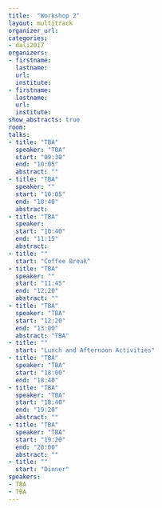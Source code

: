 ```yaml
---
title:  "Workshop 2"
layout: multitrack
organizer_url: 
categories:
- dali2017
organizers:
- firstname: 
  lastname: 
  url: 
  institute: 
- firstname: 
  lastname: 
  url: 
  institute: 
show_abstracts: true
room: 
talks:
- title: "TBA"
  speaker: "TBA"
  start: "09:30"
  end: "10:05"
  abstract: ""
- title: "TBA"
  speaker: ""
  start: "10:05"
  end: "10:40"
  abstract: 
- title: "TBA"
  speaker: 
  start: "10:40"
  end: "11:15"
  abstract: 
- title: ""
  start: "Coffee Break"
- title: "TBA"
  speaker: ""
  start: "11:45"
  end: "12:20"
  abstract: ""
- title: "TBA"
  speaker: "TBA"
  start: "12:20"
  end: "13:00"
  abstract: "TBA"
- title: ""
  start: "Lunch and Afternoon Activities"
- title: "TBA"
  speaker: "TBA"
  start: "18:00"
  end: "18:40"
- title: "TBA"
  speaker: "TBA"
  start: "18:40"
  end: "19:20"
  abstract: ""
- title: "TBA"
  speaker: "TBA"
  start: "19:20"
  end: "20:00"
  abstract: ""
- title: ""
  start: "Dinner"
speakers:
- TBA
- TBA
---
```

